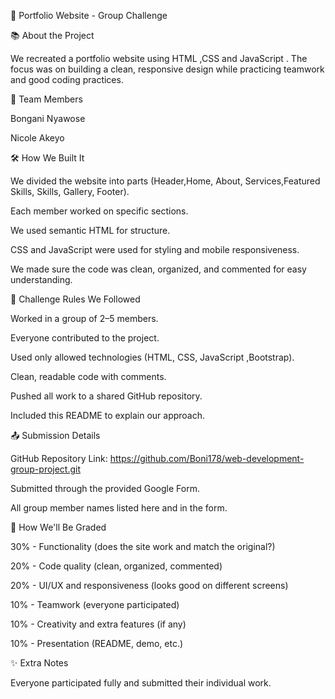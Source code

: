 📁 Portfolio Website - Group Challenge

📚 About the Project

We recreated a portfolio website using HTML ,CSS and JavaScript .
The focus was on building a clean, responsive design while practicing teamwork and good coding practices.



👥 Team Members

Bongani Nyawose

Nicole  Akeyo




🛠️ How We Built It


We divided the website into parts (Header,Home, About, Services,Featured Skills, Skills, Gallery, Footer).

Each member worked on specific sections.

We used semantic HTML for structure.

CSS and JavaScript were used for styling and mobile responsiveness.

We made sure the code was clean, organized, and commented for easy understanding.





📜 Challenge Rules We Followed



Worked in a group of 2–5 members.

Everyone contributed to the project.

Used only allowed technologies (HTML, CSS, JavaScript ,Bootstrap).

Clean, readable code with comments.

Pushed all work to a shared GitHub repository.

Included this README to explain our approach.



📤 Submission Details


GitHub Repository Link: https://github.com/Boni178/web-development-group-project.git

Submitted through the provided Google Form.

All group member names listed here and in the form.



🧪 How We'll Be Graded


30% - Functionality (does the site work and match the original?)

20% - Code quality (clean, organized, commented)

20% - UI/UX and responsiveness (looks good on different screens)

10% - Teamwork (everyone participated)

10% - Creativity and extra features (if any)

10% - Presentation (README, demo, etc.)



✨ Extra Notes

Everyone participated fully and submitted their individual work.
